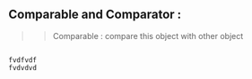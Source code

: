 ## Comparable and Comparator :
>> Comparable : compare this object with other object
```description

fvdfvdf
fvdvdvd

```
